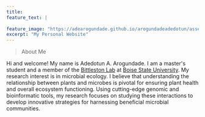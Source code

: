 ```yaml
---
title:
feature_text: |
  
feature_image: "https://adearogundade.github.io/arogundadeadedotun/assets/Images/Contact_Cover_2.jpg"
excerpt: "My Personal Website"
---
```



> About Me

Hi and welcome! My name is Adedotun A. Arogundade. I am a master's student and a member of the [Bittleston Lab](https://www.bittlestonlab.com/) at [Boise State University](https://www.boisestate.edu/). My research interest is in microbial ecology. I believe that understanding the relationship between plants and microbes is pivotal for ensuring plant health and overall ecosystem functioning. Using cutting-edge genomic and bioinformatic tools, my research focuses on studying these interactions to develop innovative strategies for harnessing beneficial microbial communities.
